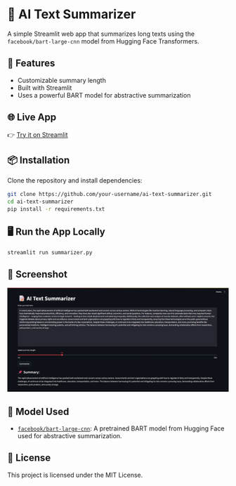 # 📝 AI Text Summarizer

A simple Streamlit web app that summarizes long texts using the `facebook/bart-large-cnn` model from Hugging Face Transformers.

## 🚀 Features

- Customizable summary length
- Built with Streamlit
- Uses a powerful BART model for abstractive summarization

## 🌐 Live App

👉 [Try it on Streamlit](https://ai-text-summarizer-01.streamlit.app/)

## 📦 Installation

Clone the repository and install dependencies:

```bash
git clone https://github.com/your-username/ai-text-summarizer.git
cd ai-text-summarizer
pip install -r requirements.txt
```

## 🖥️ Run the App Locally

```bash
streamlit run summarizer.py
```

## 📸 Screenshot

![AI Text Summarizer UI](assets/Console_Screenshot.png)

## 🤗 Model Used

- [`facebook/bart-large-cnn`](https://huggingface.co/facebook/bart-large-cnn): A pretrained BART model from Hugging Face used for abstractive summarization.

## 📄 License

This project is licensed under the MIT License.